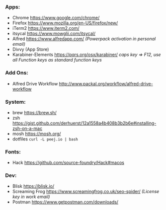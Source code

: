 ### Apps:
* Chrome https://www.google.com/chrome/
* Firefox https://www.mozilla.org/en-US/firefox/new/
* iTerm2 https://www.iterm2.com/
* itsycal https://www.mowglii.com/itsycal/
* Alfred https://www.alfredapp.com/ *(Powerpack activation in personal email)*
* Divvy (App Store)
* Karabiner-Elements https://pqrs.org/osx/karabiner/
*caps key => F12, use all Function keys as standard function keys*

### Add Ons:
* Alfred Drive Workflow http://www.packal.org/workflow/alfred-drive-workflow


### System:
* brew https://brew.sh/
* zsh https://gist.github.com/derhuerst/12a1558a4b408b3b2b6e#installing-zsh-on-a-mac
* mosh https://mosh.org/
* dotfiles `curl -L peej.io | bash`

### Fonts:
* Hack https://github.com/source-foundry/Hack#macos

### Dev:
* Blisk https://blisk.io/
* Screaming Frog https://www.screamingfrog.co.uk/seo-spider/ *(License key in work email)*
* Postman https://www.getpostman.com/downloads/
